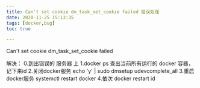 ```yaml
---
title: Can't set cookie dm_task_set_cookie failed 错误处理
date: 2020-11-25 15:13:35
tags: [docker,bug]
toc: true

---
```


Can't set cookie dm_task_set_cookie failed

解决：
0.到出错误的 服务器 上
1.docker ps 查出当前所有运行的 docker 容器，记下来id
2.关闭docker服务
echo 'y' | sudo dmsetup udevcomplete_all
3.重启docker服务
systemctl restart docker
4.依次
docker restart  id 
